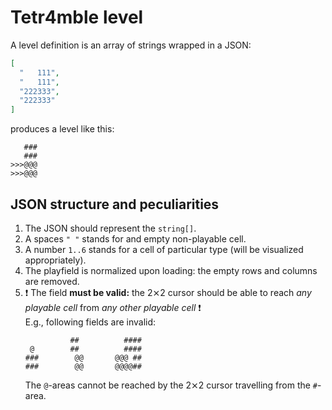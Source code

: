 ﻿# Tetr4mble level

A level definition is an array of strings wrapped in a JSON:

```json
[
  "   111",
  "   111",
  "222333",
  "222333"
]
```

produces a level like this:
```
   ###
   ###
>>>@@@
>>>@@@
```

## JSON structure and peculiarities

1. The JSON should represent the `string[]`.
2. A spaces `" "` stands for and empty non-playable cell.
3. A number `1..6` stands for a cell of particular type (will be visualized appropriately).
4. The playfield is normalized upon loading: the empty rows and columns are removed.
5. ❗ The field **must be valid:** the 2⨯2 cursor should be able to reach _any playable cell_ from _any other playable cell_ ❗  
   E.g., following fields are invalid:
   ```
             ##          ####
    @        ##          ####
   ###        @@       @@@ ##
   ###        @@       @@@@##
   ```
   The `@`-areas cannot be reached by the 2⨯2 cursor travelling from the `#`-area.